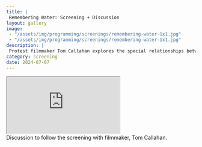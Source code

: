 ```yaml
---
title: |
 Remembering Water: Screening + Discussion
layout: gallery
image:
 - "/assets/img/programming/screenings/remembering-water-1x1.jpg"
 - "/assets/img/programming/screenings/remembering-water-1x1.jpg"
description: |
 Protest filmmaker Tom Callahan explores the special relationships between Irish cultural connection, genocide, and a world where Palestine and everyone is free.
category: screening
date: 2024-07-07
---
```

<div class="container ratio ratio-16x9 mb-5" data-aos="fade-up">
    <iframe src="https://www.youtube.com/embed/KpdzL8NcaHE"
    allowfullscreen>
    </iframe>
</div>
Discussion to follow the screening with filmmaker, Tom Callahan.